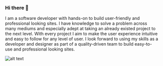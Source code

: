 ### Hi there 👋

I am a software developer with hands-on to build user-friendly and professional looking sites. I have knowledge to solve a problem across many mediums and especially adept at taking an already existed project to the next level. With every project I aim to make the user experience intuitive and easy to follow for any level of user. I look forward to using my skills as a developer and designer as part of a quality-driven team to build easy-to-use and professional looking sites.

![alt text](https://www.codewars.com/users/NorthWillov/badges/small)
